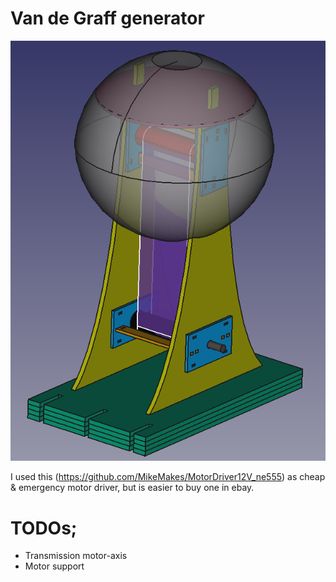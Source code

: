 # Van de Graff generator
![alt text](https://github.com/MikeMakes/Van-de-Graff-generator/blob/master/All.png)

I used this (https://github.com/MikeMakes/MotorDriver12V_ne555) as cheap & emergency motor driver, but is easier to buy one in ebay.

# TODOs;
* Transmission motor-axis
* Motor support
